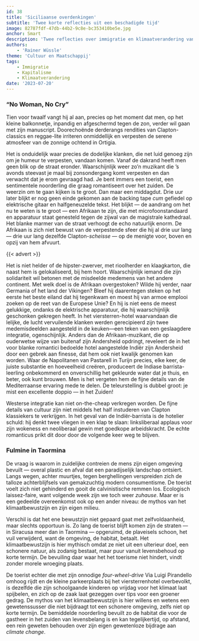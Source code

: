 ```yaml
---
id: 38
title: 'Siciliaanse overdenkingen'
subtitle: 'Twee korte reflecties uit een beschadigde tijd'
image: 82787fdf-47db-44b2-9c8e-bc353410be5e.jpg
anchor: Smart
description: 'Twee reflecties over immigratie en klimaatverandering vanuit het zonnige en zuidelijke Sicilië.'
authors:
    - 'Rainer Wüssle'
theme: 'Cultuur en Maatschappij'
tags:
    - Immigratie
    - Kapitalisme
    - Klimaatverandering
date: '2023-07-20'
---
```


### “No Woman, No Cry”

Tien voor twaalf vangt hij al aan, precies op het moment dat men, op het kleine balkonnetje, inpandig en afgeschermd tegen de zon, verder wil gaan met zijn manuscript. Doorechoënde derderangs rendities van Clapton-classics en reggae-lite irriteren onmiddellijk en verpesten de serene atmosfeer van de zonnige ochtend in Ortigia. 

Het is onduidelijk waar precies de dodelijke klanken, die net luid genoeg zijn om je humeur te verpesten, vandaan komen. Vanaf de dakrand heeft men geen blik op de straat eronder. Waarschijnlijk weer zo’n muzikant die ’s avonds steevast je maal bij zonsondergang komt verpesten en dan verwacht dat je erom gevraagd had. Je bent immers een toerist, een sentimentele noorderling die graag romantiseert over het zuiden.
De weerzin om te gaan kijken is te groot. Dan maar een middagdut. Drie uur later blijkt er nog geen einde gekomen aan de backing tape _cum_ gefiedel op elektrische gitaar en halfgeneuzelde tekst. Het blijkt — de aandrang om het nu te weten is te groot — een Afrikaan te zijn, die met microfoonstandaard en apparatuur staat genesteld tegen de zijwal van de magistrale kathedraal. Het blanke marmer van de straat verhoogt de echo natuurlijk enorm. De Afrikaan is zich niet bewust van de verpestende sfeer die hij al drie uur lang — drie uur lang dezelfde Clapton-_scheisse_ — op de menigte voor, boven en opzij van hem afvuurt.

{{< advert >}}

Het is niet helder of de hipster-zwerver, met rioolherder en klaagkarton, die naast hem is gelokaliseerd, bij hem hoort. Waarschijnlijk iemand die zijn solidariteit wil betonen met de misdeelde medemens van het andere continent.
Met welk doel is de Afrikaan overgestoken? Wilde hij verder, naar Germania of het land der Vikingen? Bleef hij daarentegen steken op het eerste het beste eiland dat hij tegenkwam en moest hij van armoe emplooi zoeken op de reet van de Europese Unie? 
En hij is niet eens de meest gelukkige, ondanks de elektrische apparatuur, die hij waarschijnlijk geschonken gekregen heeft. In het viersterren-hotel waarvandaan die lelijke, de lucht vervuilende klanken werden gerecipieerd zijn twee medemisdeelden aangesteld in de keuken—een teken van een geslaagdere integratie, ogenschijnlijk. Anders dan de Afrikaan-muzikant, die op ouderwetse wijze van buitenaf zijn Andersheid opdringt, reveleert de in het voor blanke romantici bedoelde hotel aangestelde Indiër zijn Andersheid door een gebrek aan finesse, dat hem ook niet kwalijk genomen kan worden. Waar de Napolitanen van Pastarell in Turijn precies, elke keer, de juiste substantie en hoeveelheid creëren, produceert de Indiase barrista-leerling onbekommerd en onverschillig het gekleurde water dat je thuis, en beter, ook kunt brouwen. Men is het vergeten hem de fijne details van de Mediterraanse ervaring mede te delen. De teleurstelling is dubbel groot: je mist een excellente doppio — in het Zuiden!

Westerse integratie kan niet on-the-cheap verkregen worden. De fijne details van cultuur zijn niet middels het half instuderen van Clapton klassiekers te verkrijgen. In het geval van de Indiër-barrista is de hotelier schuld: hij denkt twee vliegen in een klap te slaan: linksliberaal applaus voor zijn wokeness en neoliberaal gewin met goedkope arbeidskracht. De echte romanticus prikt dit door door de volgende keer weg te blijven.


### Fulmine in Taormina

De vraag is waarom in zuidelijke contreien de mens zijn eigen omgeving bevuilt — overal plastic en afval dat een paradijselijk landschap ontsiert. Langs wegen, achter muurtjes, tegen berghellingen verspreiden zich de talloze achterblijfsels van gemakzuchtig modern consumentisme. De toerist voelt zich niet gehinderd en gooit de calvinistische remmen los. Ecologisch laissez-faire, want volgende week zijn we toch weer _zuhause_. Maar er is een gedeelde overeenkomst ook op een ander niveau: de mythos van het klimaatbewustzijn en zijn eigen milieu. 

Verschil is dat het ene bewustzijn niet gepaard gaat met zelfvoldaanheid, maar slechts opportuun is. Zo lang de toerist blijft komen zijn de straten — in Siracusa meer dan in Taormina — opgeruimd, de plaveisels schoon, het vuil verwijderd, want de omgeving, de habitat, betaalt. Het klimaatbewustzijn is hier mythisch omdat ze niet uit een ulterieur doel, een schonere natuur, als zodanig bestaat, maar puur vanuit levensbehoud op korte termijn. De bevuiling daar waar het het toerisme niet hindert, vindt zonder morele wroeging plaats. 

De toerist echter die met zijn onnodige _four-wheel-drive_ Via Luigi Pirandello omhoog rijdt en de kleine parkeerplaats bij het viersterrenhotel overbevolkt, is dezelfde die zijn schoolgaande kinderen op vrijdag voor het klimaat laat spijbelen, en zich op de zaak laat gezeggen over tips voor een groener gedrag. De mythos van het klimaatbewustzijn is hier willens en wetens een gewetenssusser die niet bijdraagt tot een schonere omgeving, zelfs niet op korte termijn. De bemiddelde noorderling bevuilt zo de habitat die voor de gastheer in het zuiden van levensbelang is en kan tegelijkertijd, op afstand, een rein geweten behouden over zijn eigen gewetenloze bijdrage aan _climate change_.
